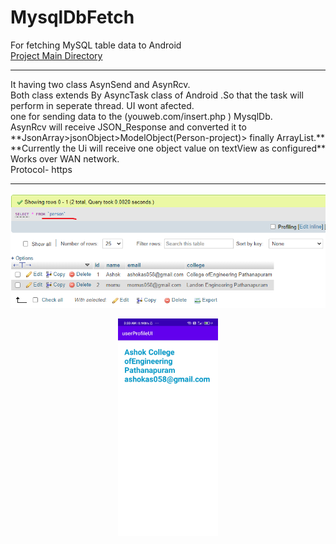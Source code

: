 # MysqlDbFetch
For fetching MySQL table data to Android  
[Project Main Directory](https://github.com/ashokas058/MysqlDbFetch/tree/master/app/src/main/java/com/ashokas/userprofileui)
<hr/>
It having two class AsynSend and AsynRcv.
<br/>
Both class extends By AsyncTask class of Android .So that the task will perform in seperate thread.
UI wont afected.
<br/>
one for sending data to the (youweb.com/insert.php ) MysqlDb.
<br/>
AsynRcv will receive JSON_Response and converted it to **JsonArray>jsonObject>ModelObject(Person-project)> finally ArrayList<Person>.**
 <br/>
**Currently the Ui will receive one object value on textView as configured**
 
  <br/>
  Works over WAN network.
   <br/>
  Protocol- https
  <hr/>
  
   <p align="center">
<img  src="https://github.com/ashokas058/MysqlDbFetch/blob/master/Screenshot/personModel_table.png"
  alt="Home UI">
</p>
  
  <p align="center">
<img width="160" src="https://github.com/ashokas058/MysqlDbFetch/blob/master/Screenshot/Screenshot_2021-05-09-03-33-23-483_com.ashokas.userprofileui.jpg"
  alt="Home UI">
</p>
